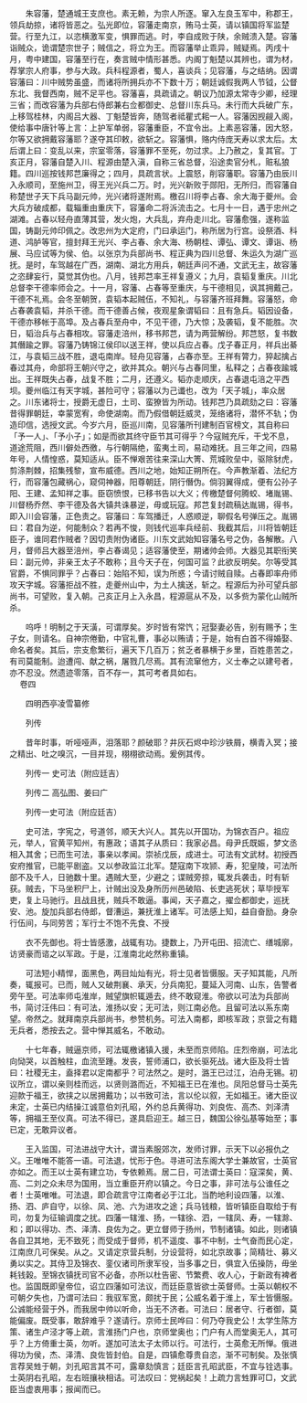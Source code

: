 <!-- { "loadSidebar": true } -->
　　朱容藩，楚通城王支庶也。素无赖，为宗人所逐。窜入左良玉军中，称郡王，领兵劫掠，诸将皆恶之。弘光即位，容藩走南京，贿马士英，请以镇国将军监楚营。行至九江，以恣横激军变，惧罪而逃。时，李自成败于陕，余贼溃入楚。容藩诣贼众，诡谓楚宗世子；贼信之，将立为王。而容藩举止乖异，贼疑焉。丙戌十月，粤中建国，容藩至行在，奏言贼中情形甚悉。内阁丁魁楚以其辨也，谓为材，荐掌宗人府事，参与大政。兵科程源者，蜀人，喜谈兵；见容藩，与之结纳。因谓容藩曰：川中贼势虽盛，而诸将所拥兵亦不下数十万；朝廷诚假我两人节钺，公督东北、我督西南，贼不足平也。容藩喜，具疏请之。朝议乃加源太常寺少卿，经理三省；而改容藩为兵部右侍郎兼右佥都御史、总督川东兵马。未行而大兵破广东，上移驾桂林，内阁吕大器、丁魁楚皆奔，随驾者祗瞿式耜一人。容藩因觊觎入阁，使给事中唐针等上言：上护军单弱，容藩重臣，不宜令出。上素恶容藩，因大怒，尔等又欲拥戴容藩耶？遂夺其印敕，欲斩之。容藩惧，赂内侍庞天寿以求太后。太后谓上曰：变乱以来，宗室零落，容藩罪不至死，勿过求。上乃赦之，复其官。丁亥正月，容藩自楚入川、程源由楚入滇，自称三省总督，沿途卖官分札，赃私狼籍。四川巡按钱邦芑廉得之；四月，具疏言状。上震怒，削容藩职。容藩乃由辰川入永顺司，至施州卫，得王光兴兵二万。时，光兴新败于郧阳，无所归，而容藩自称楚世子天下兵马副元帅，光兴诸将遂附焉。檄召川将李占春、余大海于夔州。会大兵方破成都，载辎重由重庆下，容藩命二将泝流击之。七月十一日，遇于忠州之湖滩。占春以轻舟直薄其营，发火炮，大兵乱，弃舟走川北。容藩愈强，遂称监国，铸副元帅印佩之。改忠州为大定府，门曰承运门，称所居为行宫。设祭酒、科道、鸿胪等官，擅封拜王光兴、李占春、余大海、杨朝桂、谭弘、谭文、谭诣、杨展、马应试等为侯、伯。以张京为兵部尚书、程正典为四川总督、朱运久为湖广巡抚。是时，车驾越在广西，湖南、湖北方用兵，朝廷声问不通，文武无主，故容藩之恣肆妄行，莫觉其伪也。八月，钱邦芑率王祥复遵义；九月，袁韬复重庆。川北总督李干德率师会之。十一月，容藩、占春等至重庆，与干德相见，讽其拥戴己，干德不礼焉。会冬至朝贺，袁韬本起贼伍，不知礼，与容藩齐班拜舞。容藩怒，命占春袭袁韬，并杀干德。而干德善占候，夜观星象谓韬曰：且有急兵。韬因设备，干德亦移帐于高埠。及占春兵至舟中，不见干德，乃大惊；及袭韬，复不能胜。次日，韬治兵与占春相攻。容藩走涪州，移书邦芑，请为两营解纷。邦芑怒，复书数其僭踰之罪。容藩乃铸锦江侯印以送王祥，使以兵应占春。戊子春正月，祥兵出綦江，与袁韬三战不胜，退屯南岸。轻舟见容藩，占春亦至。王祥有膂力，猝起擒占春过其舟，命部将王朝兴守之，欲并其众。朝兴与占春同里，私释之；占春夜踰城出。王祥既失占春，战复不胜；二月，还遵义。韬亦走顺庆，占春退屯涪之平西坝。夔州临江有天字城，甚险可守；容藩以为己谶也，改为「天子城」，率众居之。川东诸将士，授爵无虚日，土司、蛮獠皆为所动。钱邦芑乃具疏劾之曰：容藩昔得罪朝廷，幸蒙宽宥，命使湖南。而乃假借朝廷威灵，笼络诸将，潜怀不轨；伪造印信，选授文武。今岁六月，臣巡川南，见容藩所刊建制百官榜文，其自称曰「予一人」、「予小子」；如是而欲其终守臣节其可得乎？今寇贼充斥，干戈不息，道途荒阻，西川僻处西徼，与行朝隔绝，蛮夷土司，易动难抚。且三年之间，四易年号，人情惶惑，莫知适从。臣不惮艰苦往来深山大箐、荒城败垒中，驱除豺虎，剪涤荆棘，招集残黎，宣布威德。西川之地，始知正朔所在。今声教渐着、法纪方行，而容藩包藏祸心，窥伺神器，阳尊朝廷，阴行僭伪。倘羽翼得成，便有公孙子阳、王建、孟知祥之事。臣窃愤恨，已移书告以大义；传檄楚督何腾蛟、堵胤锡、川督杨乔然、李干德及各大镇共诛暴逆，毋或玩寇。邦芑复封疏稿达胤锡，得书，即入川会容藩，正色责之。容藩曰：车驾播迁，人惑顺逆，聊假名号弹压之。胤锡曰：君自为逆，何能制众？若再不悛，则钱代巡率兵经前、我截其后，川将皆朝廷臣子，谁同君作贼者？因切责附伪诸臣。川东文武始知容藩名号之伪，各解散。八月，督师吕大器至涪州，李占春谒见；适容藩使至，期诸帅会师。大器见其职衔笑曰：副元帅，非亲王太子不敢称；且今天子在，何国可监？此欲反明矣。尔等受其官爵，不惧同罪乎？占春曰：始陷不知，误为所惑；今请讨贼自赎。占春即率舟师攻天字城。容藩拒战不胜，走夔州山中，为土人擒送，斩之。程源后为孙可望兵部尚书，可望败，复入朝。己亥正月上入永昌，程源扈从不及，以多赀为蒙化山贼所杀。

　　呜呼！明制之于天潢，可谓厚矣。岁时皆有常饩；冠娶妻必告，别有赐予；生子女，则请名。自神宗倦勤，中官礼曹，事必以贿请；于是，始有白首不得婚娶、命名者矣。其后，宗支愈繁衍，遍天下几百万；贫乏者暴横于乡里，百姓患苦之，有司莫能制。迨遭闯、献之祸，屠戮几尽焉。其有流窜他方，义士奉之以建号者，亦不忍没。然遗迹零落，百不存一，其可考者具如右。  
　 
卷四

　　四明西亭凌雪纂修

　　列传

　　昔年时事，听哑哑声，泪落耶？颜破耶？井灰石烬中珍沙铁屑，横青入冥；接之精出、吐之嗅沉，一目并现，栩栩欲动焉。爰例其传。

　　列传一 史可法（附应廷吉）

　　列传二 高弘图、姜曰广

　　列传一史可法（附应廷吉）

　　史可法，字宪之，号道邻，顺天大兴人。其先以开国功，为锦衣百户。祖应元，举人，官黄平知州，有惠政；语其子从质曰：我家必昌。母尹氏既娠，梦文丞相入其舍；已而生可法，事亲以孝闻。崇祯戊辰，成进士。可法有文武材。初授西安府推官，已能平剧盗。又以参政监江北军。楚寇南下攻颕、寿，犯皇陵，可法所部不及千人，日驰数十里。遇贼大至，少避之；谍贼旁掠，辄发兵袭击，时有斩获。贼去，下马坐积尸上，计贼出没及身所历州邑破陷、长吏逃死状；草毕授军吏，复上马驰行。且战且抚，贼兵不敢逼。事闻，天子嘉之，擢佥都御史，巡抚安、池。旋加兵部右侍郎，督漕运，兼抚淮上诸军。可法感上知，益自奋励。身杂行伍间，与同劳苦；军行士不饱不先食、不授

　　衣不先御也。将士皆感激，战辄有功。捷数上，乃开屯田、招流亡、缮城廓，访贤豪而谘之以军政。于是，江淮南北屹然称重镇。

　　可法短小精悍，面黑色，两目灿灿有光，将士见者皆慑服。天子知其能，凡所奏，辄报可。已而，贼人又破荆襄、承天，分兵南犯，蔓延入河南、山东，告警者旁午至。可法率师屯淮岸，贼望旗帜辄遁去，终不敢窥淮。帝欲以可法为兵部尚书，简讨汪伟曰：有可法，淮扬以安；无可法，则江南必危。且留可法以系东南望。帝然之。就拜南京兵部尚书，参赞机务。可法入南都，即核军政；京营之有籍无兵者，悉按去之。营中惮其威名，不敢动。

　　十七年春，贼逼京师，可法辄檄诸镇入援，未至而京师陷。庄烈帝崩，可法北向恸哭，以首触柱，血流至踵。发丧，誓师浦口，欲长驱死战。诸大臣及将士皆曰：社稷无主，盍择君以定南都乎？可法然之。是时，潞王已过江，泊舟无锡。初议所立，谓以亲则桂而远，以贤则潞而近，不知福王已在淮也。凤阳总督马士英先迎款于福王，欲挟之以居拥戴功；以书致可法，言以伦以叙，无如福王。诸大臣议未定，士英已内结操江诚意伯刘孔昭，外约总兵黄得功、刘良佐、高杰、刘泽清等，拥福王至仪真。可法不得已，遂具启迎王。越三日，魏国公徐弘基等始至；事已定，无敢异议者。

　　王入监国，可法进战守大计，谓当素服郊次，发师讨罪，示天下以必报仇之义。王唯唯不能答一语。可法退，忧形于色。寻进可法东阁大学士兼故官，士英官亦如之。而王以士英有建立功，专依赖焉。居二日，可法谓士英曰：寇深矣，黄、高、二刘之众未尽为国用，当立重臣开府以镇之。今日之事，非可法与公谁任之者！士英唯唯。可法退，即合疏言守江南者必于江北，当酌地利设四藩，以淮、扬、泗、庐自守，以徐、凤、池、六为进攻之途；兵马钱粮，皆听镇臣自取给于有司，勿复为征输调度之扰。四藩一辖淮、扬，一辖徐、泗，一辖凤、寿，一辖滁、和；即以得功、杰、泽清、良佐为之。更立督师于扬州，节制诸镇。如此，则诸镇各自卫其地，无不致死；而受成于督师，机不遥度、事不中制，士气奋而民心定，江南庶几可保矣。从之。又请定京营兵制，分设营将，如北京故事；简精壮、募义勇以实之。其侍卫及锦衣、銮仪诸司所隶军役，当多事之日，俱宜入伍操防，毋坐耗钱榖。至锦衣镇抚司官不必备，亦所以杜告密、节繁费、收人心，于新政有裨者也。监国既即皇帝位，诏立四藩如可法议，而廷臣意皆欲士英督师。士英以朝权不可朝夕失也，乃谓可法曰：我驭军宽，颇扰于民；公威名着于淮上，军士皆慑服。公诚能经营于外，而我居中帅以听命，当无不济者。可法曰：居者守、行者御，莫能偏废。既受事，敢辞难乎？遂请行。京师士民哗曰：何乃夺我史公！太学生陈方策、诸生卢泾才等上疏，言淮扬门户也，京师堂奥也；门户有人而堂奥无人，其可乎？上方倚重士英，勿听。遂加可法太子太师以行。可法行，士英愈无所惮。俄进得功为侯，杰、泽清、良佐皆封伯。自是，四镇愈尊贵自恣，渐不可制矣。及张慎言荐吴甡于朝，刘孔昭言其不可，露章劾慎言；廷臣言孔昭武臣，不宜与铨选事。士英阴右孔昭，左右班攘袂相诘。可法叹曰：党祸起矣！上疏力言甡罪可□，文武臣当虚衷用事；报闻而已。

